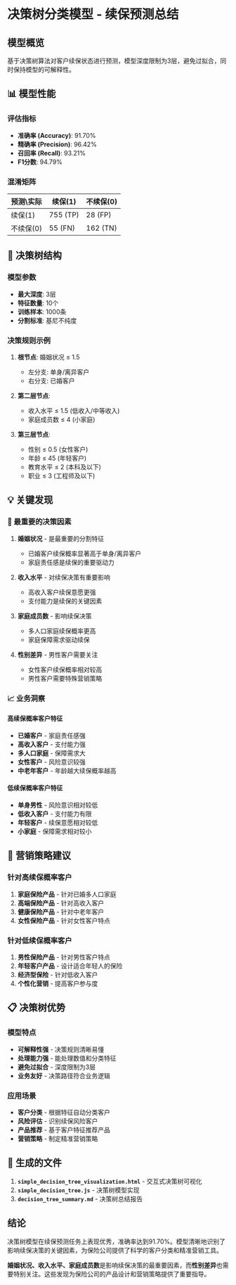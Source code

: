 # 决策树分类模型 - 续保预测总结

## 模型概览

基于决策树算法对客户续保状态进行预测，模型深度限制为3层，避免过拟合，同时保持模型的可解释性。

## 📊 模型性能

### 评估指标
- **准确率 (Accuracy)**: 91.70%
- **精确率 (Precision)**: 96.42%
- **召回率 (Recall)**: 93.21%
- **F1分数**: 94.79%

### 混淆矩阵
| 预测\实际 | 续保(1) | 不续保(0) |
|-----------|---------|-----------|
| 续保(1)   | 755 (TP)| 28 (FP)   |
| 不续保(0) | 55 (FN) | 162 (TN)  |

## 🌳 决策树结构

### 模型参数
- **最大深度**: 3层
- **特征数量**: 10个
- **训练样本**: 1000条
- **分割标准**: 基尼不纯度

### 决策规则示例
1. **根节点**: 婚姻状况 ≤ 1.5
   - 左分支: 单身/离异客户
   - 右分支: 已婚客户

2. **第二层节点**:
   - 收入水平 ≤ 1.5 (低收入/中等收入)
   - 家庭成员数 ≤ 4 (小家庭)

3. **第三层节点**:
   - 性别 ≤ 0.5 (女性客户)
   - 年龄 ≤ 45 (年轻客户)
   - 教育水平 ≤ 2 (本科及以下)
   - 职业 ≤ 3 (工程师及以下)

## 💡 关键发现

### 🎯 最重要的决策因素
1. **婚姻状况** - 是最重要的分割特征
   - 已婚客户续保概率显著高于单身/离异客户
   - 家庭责任感是续保的重要驱动力

2. **收入水平** - 对续保决策有重要影响
   - 高收入客户续保意愿更强
   - 支付能力是续保的关键因素

3. **家庭成员数** - 影响续保决策
   - 多人口家庭续保概率更高
   - 家庭保障需求驱动续保

4. **性别差异** - 男性客户需要关注
   - 女性客户续保概率相对较高
   - 男性客户需要特殊营销策略

### 📈 业务洞察

#### 高续保概率客户特征
- **已婚客户** - 家庭责任感强
- **高收入客户** - 支付能力强
- **多人口家庭** - 保障需求大
- **女性客户** - 风险意识较强
- **中老年客户** - 年龄越大续保概率越高

#### 低续保概率客户特征
- **单身男性** - 风险意识相对较低
- **低收入客户** - 支付能力有限
- **年轻客户** - 续保意愿相对较低
- **小家庭** - 保障需求相对较小

## 🎯 营销策略建议

### 针对高续保概率客户
1. **家庭保险产品** - 针对已婚多人口家庭
2. **高端保险产品** - 针对高收入客户
3. **健康保险产品** - 针对中老年客户
4. **女性保险产品** - 针对女性客户特点

### 针对低续保概率客户
1. **男性保险产品** - 针对男性客户特点
2. **年轻客户产品** - 设计适合年轻人的保险
3. **经济型保险** - 针对低收入客户
4. **个性化营销** - 提高客户参与度

## 📋 决策树优势

### 模型特点
- **可解释性强** - 决策规则清晰易懂
- **处理能力强** - 能处理数值和分类特征
- **避免过拟合** - 深度限制为3层
- **业务友好** - 决策路径符合业务逻辑

### 应用场景
- **客户分类** - 根据特征自动分类客户
- **风险评估** - 识别续保风险客户
- **产品推荐** - 基于客户特征推荐产品
- **营销策略** - 制定精准营销策略

## 📁 生成的文件

1. **`simple_decision_tree_visualization.html`** - 交互式决策树可视化
2. **`simple_decision_tree.js`** - 决策树模型实现
3. **`decision_tree_summary.md`** - 决策树总结报告

## 结论

决策树模型在续保预测任务上表现优秀，准确率达到91.70%。模型清晰地识别了影响续保决策的关键因素，为保险公司提供了科学的客户分类和精准营销工具。

**婚姻状况、收入水平、家庭成员数**是影响续保决策的最重要因素，而**性别差异**也需要特别关注。这些发现为保险公司的产品设计和营销策略提供了重要指导。 